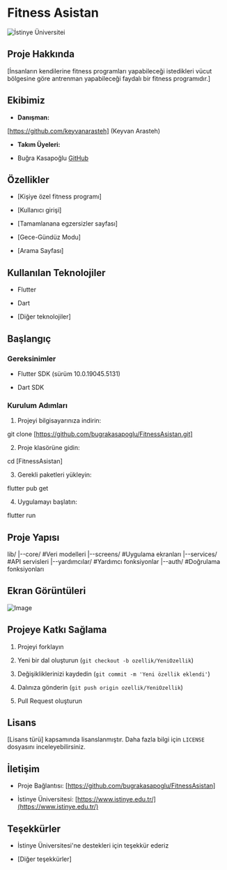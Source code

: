 # Fitness Asistan

![İstinye Üniversitei](https://www.unitededucation.com/linklogoch/istinye-university-logo.png)

 ## Proje Hakkında

[İnsanların kendilerine fitness programları yapabileceği istedikleri vücut bölgesine göre antrenman yapabileceği faydalı bir fitness programıdır.]

## Ekibimiz

-   **Danışman:**  
   
   [https://github.com/keyvanarasteh] (Keyvan Arasteh)
    
-   **Takım Üyeleri:**
    
-   Buğra Kasapoğlu [GitHub](https://github.com/bugrakasapoglu/FitnessAsistan)
    

## Özellikler

-   [Kişiye özel fitness programı]
    
-   [Kullanıcı girişi]
    
-   [Tamamlanana egzersizler sayfası]

-   [Gece-Gündüz Modu]

-   [Arama Sayfası]
    

## Kullanılan Teknolojiler

-   Flutter
    
-   Dart
    
-   [Diğer teknolojiler]
    

## Başlangıç


### Gereksinimler

-   Flutter SDK (sürüm 10.0.19045.5131)

-   Dart SDK

### Kurulum Adımları

1.  Projeyi bilgisayarınıza indirin:

git  clone [https://github.com/bugrakasapoglu/FitnessAsistan.git]

2.  Proje klasörüne gidin:

cd [FitnessAsistan]

3.  Gerekli paketleri yükleyin:

flutter  pub  get

4.  Uygulamayı başlatın:

flutter  run

## Proje Yapısı

lib/
|--core/            #Veri modelleri
|--screens/         #Uygulama ekranları
|--services/        #API servisleri
|--yardımcılar/     #Yardımcı fonksiyonlar
|--auth/            #Doğrulama fonksiyonları

## Ekran Görüntüleri

![Image](https://github.com/user-attachments/assets/e8d2fb6f-d562-4c99-9554-13236d3ce353)



## Projeye Katkı Sağlama

1.  Projeyi forklayın
    
2.  Yeni bir dal oluşturun (`git checkout -b ozellik/YeniOzellik`)
    
3.  Değişikliklerinizi kaydedin (`git commit -m 'Yeni özellik eklendi'`)
    
4.  Dalınıza gönderin (`git push origin ozellik/YeniOzellik`)
    
5.  Pull Request oluşturun
    

## Lisans

[Lisans türü] kapsamında lisanslanmıştır. Daha fazla bilgi için  `LICENSE`  dosyasını inceleyebilirsiniz.

## İletişim

-   Proje Bağlantısı: [https://github.com/bugrakasapoglu/FitnessAsistan]
    
-   İstinye Üniversitesi:  [https://www.istinye.edu.tr/](https://www.istinye.edu.tr/)
    

## Teşekkürler

-   İstinye Üniversitesi'ne destekleri için teşekkür ederiz
    
-   [Diğer teşekkürler]